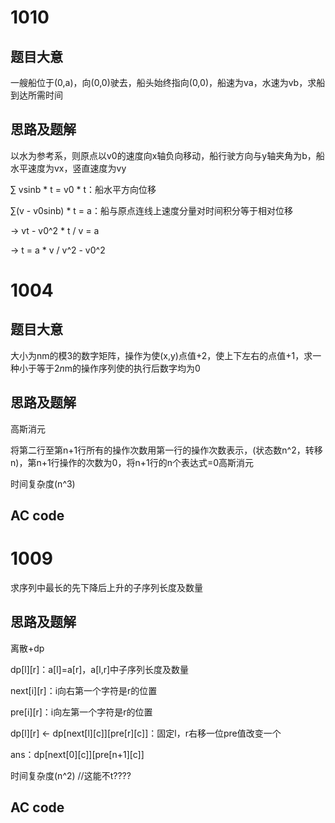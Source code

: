 1010
====

题目大意
--------

一艘船位于(0,a)，向(0,0)驶去，船头始终指向(0,0)，船速为va，水速为vb，求船到达所需时间

思路及题解
----------

以水为参考系，则原点以v0的速度向x轴负向移动，船行驶方向与y轴夹角为b，船水平速度为vx，竖直速度为vy

∑ vsinb * t = v0 * t：船水平方向位移

∑(v - v0sinb) * t = a：船与原点连线上速度分量对时间积分等于相对位移

-> vt - v0^2 * t / v = a

-> t = a * v / v^2 - v0^2

1004
====

题目大意
--------

大小为nm的模3的数字矩阵，操作为使(x,y)点值+2，使上下左右的点值+1，求一种小于等于2*n*m的操作序列使的执行后数字均为0

思路及题解
----------

高斯消元

将第二行至第n+1行所有的操作次数用第一行的操作次数表示，(状态数n^2，转移n)，第n+1行操作的次数为0，将n+1行的n个表达式=0高斯消元

时间复杂度(n^3)

AC code
-------

1009
==

求序列中最长的先下降后上升的子序列长度及数量

思路及题解
----------

离散+dp

dp[l][r]：a[l]=a[r]，a[l,r]中子序列长度及数量

next[i][r]：i向右第一个字符是r的位置

pre[i][r]：i向左第一个字符是r的位置

dp[l][r] <- dp[next[l][c]][pre[r][c]]：固定l，r右移一位pre值改变一个

ans：dp[next[0][c]][pre[n+1][c]]

时间复杂度(n^2) //这能不t????

AC code
-------
